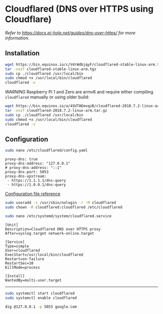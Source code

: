 # Cloudflared (DNS over HTTPS using Cloudflare)

_Refer to https://docs.pi-hole.net/guides/dns-over-https/ for more information._

## Installation

```bash
wget https://bin.equinox.io/c/VdrWdbjqyF/cloudflared-stable-linux-arm.tgz
tar -xvzf cloudflared-stable-linux-arm.tgz
sudo cp ./cloudflared /usr/local/bin
sudo chmod +x /usr/local/bin/cloudflared
cloudflared -v
```

*WARNING* Raspberry Pi 1 and Zero are armv6 and require either compiling `cloudflared` manually or using older build:

```bash
wget https://bin.equinox.io/a/4SUTAEmvqzB/cloudflared-2018.7.2-linux-arm.tar.gz
tar -xvzf cloudflared-2018.7.2-linux-arm.tar.gz
sudo cp ./cloudflared /usr/local/bin
sudo chmod +x /usr/local/bin/cloudflared
cloudflared -v
```

## Configuration

```bash
sudo nano /etc/cloudflared/config.yaml
```
```
proxy-dns: true
proxy-dns-address: "127.0.0.1"
# proxy-dns-address: "::1"
proxy-dns-port: 5053
proxy-dns-upstream:
 - https://1.1.1.1/dns-query
 - https://1.0.0.1/dns-query
```
[Configuration file reference](https://developers.cloudflare.com/argo-tunnel/reference/config/)

```bash
sudo useradd -s /usr/sbin/nologin -r -M cloudflared
sudo chown -R cloudflared:cloudflared /etc/cloudflared
```

```bash
sudo nano /etc/systemd/system/cloudflared.service
```

```
[Unit]
Description=Cloudflared DNS over HTTPS proxy
After=syslog.target network-online.target

[Service]
Type=simple
User=cloudflared
ExecStart=/usr/local/bin/cloudflared
Restart=on-failure
RestartSec=10
KillMode=process

[Install]
WantedBy=multi-user.target
```

---

```bash
sudo systemctl start cloudflared
sudo systemctl enable cloudflared
```

```bash
dig @127.0.0.1 -p 5053 google.com
```
